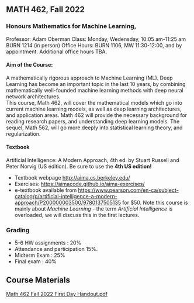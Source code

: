 ## MATH 462, Fall 2022
### Honours Mathematics for Machine Learning,
Professor: Adam Oberman
Class: Monday, Wedensday, 10:05 am-11:25 am BURN 1214 (in person)
Office Hours: BURN 1106, MW 11:30-12:00, and by appointment. Additional office hours TBA.
#### Aim of the Course:
A mathematically rigorous approach to Machine Learning (ML). 
Deep Learning has become an important topic in the last 10 years, by combining mathematically well-founded machine learning methods with deep neural network architectures.   
This course, Math 462, will cover the mathematical models which go into current machine learning models, as well as deep learning architectures, and application areas.  Math 462 will provide the necessary background for reading research papers, and understanding deep learning models. The sequel, Math 562, will go more deeply into statistical learning theory, and regularization.  
#### Textbook
Artificial Intelligence: A Modern Approach, 4th ed. by Stuart Russell and Peter Norvig (US edition). Be sure to use the **4th US edition!**  
- Textbook webpage  http://aima.cs.berkeley.edu/
- Exercises: https://aimacode.github.io/aima-exercises/
- e-textbook available from https://www.pearson.com/en-ca/subject-catalog/p/artificial-intelligence-a-modern-approach/P200000003500/9780137505135 for $50. 
Note this course is mainly about *Machine Learning -* the term *Artificial Intelligence* is overloaded, we will discuss this in the first lectures.
### Grading 
- 5-6 HW assignments : 20%
- Attendance and participation 15%. 
- Midterm Exam : 25%
- Final exam : 40% 
## Course Materials
[Math 462 Fall 2022 First Day Handout.pdf](https://github.com/adam-oberman/adam-oberman.github.io/files/9409894/Math.462.Fall.2022.First.Day.Handout.pdf)
